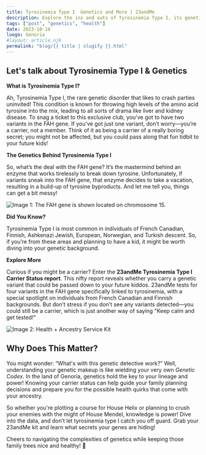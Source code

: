 ```yaml
---
title: Tyrosinemia Type I  Genetics and More | 23andMe
description: Explore the ins and outs of Tyrosinemia Type I, its genetics, and how 23andMe can help you understand your carrier status!
tags: ["post", "genetics", "health"]
date: 2023-10-10
luogo: Genoria
#layout: article.njk
permalink: "blog/{{ title | slugify }}.html"
---
```


## Let's talk about Tyrosinemia Type I & Genetics

**What is Tyrosinemia Type I?**

Ah, Tyrosinemia Type I, the rare genetic disorder that likes to crash parties uninvited! This condition is known for throwing high levels of the amino acid tyrosine into the mix, leading to all sorts of drama like liver and kidney disease. To snag a ticket to this exclusive club, you've got to have two variants in the FAH gene. If you’ve got just one variant, don’t worry—you’re a carrier, not a member. Think of it as being a carrier of a really boring secret; you might not be affected, but you could pass along that fun tidbit to your future kids!

**The Genetics Behind Tyrosinemia Type I**

So, what’s the deal with the FAH gene? It’s the mastermind behind an enzyme that works tirelessly to break down tyrosine. Unfortunately, if variants sneak into the FAH gene, that enzyme decides to take a vacation, resulting in a build-up of tyrosine byproducts. And let me tell you, things can get a bit messy!

![Image 1: The FAH gene is shown located on chromosome 15.](https://lh6.googleusercontent.com/xWVp98K1R8BIwnlLKVQRWdxrBq1wdEfe5ivIeXAm1KSRRkWM4FEUBVC843aKSq3SyAtx80R2foiAj4tKcmc-QwJAgCHoKo7CAUcNNUm9fMsmCZSJp9uIJSQnI0jHfLzADmXU3bfh)

**Did You Know?**

Tyrosinemia Type I is most common in individuals of French Canadian, Finnish, Ashkenazi Jewish, European, Norwegian, and Turkish descent. So, if you’re from these areas and planning to have a kid, it might be worth diving into your genetic background. 

**Explore More**

Curious if you might be a carrier? Enter the **23andMe Tyrosinemia Type I Carrier Status report**. This nifty report reveals whether you carry a genetic variant that could be passed down to your future kiddos. 23andMe tests for four variants in the FAH gene specifically linked to tyrosinemia, with a special spotlight on individuals from French Canadian and Finnish backgrounds. But don’t stress if you don’t see any variants detected—you could still be a carrier, which is just another way of saying "Keep calm and get tested!"

![Image 2: Health + Ancestry Service Kit](https://pub-prd-seohub-us-west-2.s3.us-west-2.amazonaws.com/wp-content/uploads/sites/2/2022/03/HA-Kit-Image-1.png)

## Why Does This Matter?

You might wonder: “What's with this genetic detective work?” Well, understanding your genetic makeup is like wielding your very own *Genetic Codex*. In the land of Genoria, genetics hold the key to your lineage and power! Knowing your carrier status can help guide your family planning decisions and prepare you for the possible health quirks that come with your ancestry.

So whether you're plotting a course for House Helix or planning to crush your enemies with the might of House Mendel, knowledge is power! Dive into the data, and don’t let tyrosinemia type I catch you off guard. Grab your 23andMe kit and learn what secrets your genes are hiding! 

Cheers to navigating the complexities of genetics while keeping those family trees nice and healthy! 🧬